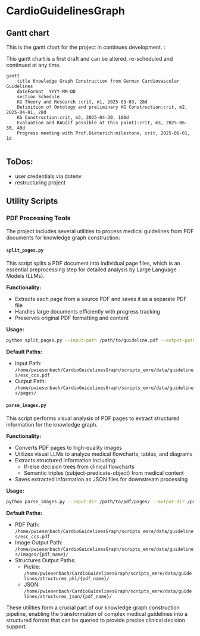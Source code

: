# CardioGuidelinesGraph

## Gantt chart

This is the gantt chart for the project in continues development. :

This gantt chart is a first draft and can be altered, re-scheduled and continued at any time. 
```mermaid
gantt
    title Knowledge Graph Construction from German Cardiovascular Guidelines
    dateFormat  YYYY-MM-DD
    section Schedule
    KG Theory and Research :crit, m1, 2025-03-03, 28d
    Definition of Ontology and preliminary KG Construction:crit, m2, 2025-04-01, 28d
    KG Construction:crit, m3, 2025-04-30, 100d
    Evaluation and RAG(if possible at this point):crit, m3, 2025-06-30, 40d
    Progress meeting with Prof.Dieterich:milestone, crit, 2025-08-01, 1d
   
```

## ToDos:

- user credentials via dotenv
- restructuring project

## Utility Scripts

### PDF Processing Tools

The project includes several utilities to process medical guidelines from PDF documents for knowledge graph construction:

#### `split_pages.py`

This script splits a PDF document into individual page files, which is an essential preprocessing step for detailed analysis by Large Language Models (LLMs).

**Functionality:**
- Extracts each page from a source PDF and saves it as a separate PDF file
- Handles large documents efficiently with progress tracking
- Preserves original PDF formatting and content

**Usage:**
```bash
python split_pages.py --input-path /path/to/guideline.pdf --output-path /path/to/output/directory/
```

**Default Paths:**
- Input Path: `/home/pwiesenbach/CardioGuidelinesGraph/scripts_emre/data/guidelines/esc_ccs.pdf`
- Output Path: `/home/pwiesenbach/CardioGuidelinesGraph/scripts_emre/data/guidelines/pages/`

#### `parse_images.py`

This script performs visual analysis of PDF pages to extract structured information for the knowledge graph.

**Functionality:**
- Converts PDF pages to high-quality images
- Utilizes visual LLMs to analyze medical flowcharts, tables, and diagrams
- Extracts structured information including:
  - If-else decision trees from clinical flowcharts
  - Semantic triples (subject-predicate-object) from medical content
- Saves extracted information as JSON files for downstream processing

**Usage:**
```bash
python parse_images.py --input-dir /path/to/pdf/pages/ --output-dir /path/to/json/output/ --model [llm_model_name]
```

**Default Paths:**
- PDF Path: `/home/pwiesenbach/CardioGuidelinesGraph/scripts_emre/data/guidelines/esc_ccs.pdf`
- Image Output Path: `/home/pwiesenbach/CardioGuidelinesGraph/scripts_emre/data/guidelines/images/{pdf_name}/`
- Structures Output Paths: 
  - Pickle: `/home/pwiesenbach/CardioGuidelinesGraph/scripts_emre/data/guidelines/structures_pkl/{pdf_name}/`
  - JSON: `/home/pwiesenbach/CardioGuidelinesGraph/scripts_emre/data/guidelines/structures_json/{pdf_name}/`

These utilities form a crucial part of our knowledge graph construction pipeline, enabling the transformation of complex medical guidelines into a structured format that can be queried to provide precise clinical decision support.